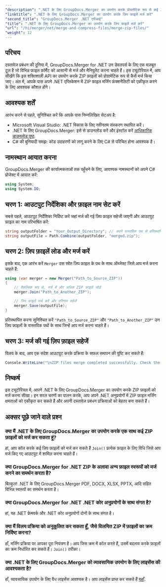 ```yaml
---
"description": ".NET के लिए GroupDocs.Merger का उपयोग करके प्रोग्रामेटिक रूप से कई ZIP फ़ाइलों को मर्ज करने का तरीका जानें। यह चरण-दर-चरण ट्यूटोरियल पूर्वापेक्षाएँ शामिल करता है।"
"linktitle": ".NET के लिए GroupDocs.Merger का उपयोग करके ज़िप फ़ाइलें मर्ज करें"
"second_title": "GroupDocs.Merger .NET एपीआई"
"title": ".NET के लिए GroupDocs.Merger का उपयोग करके ज़िप फ़ाइलें मर्ज करें"
"url": "/hi/merger/net/merge-and-compress-files/merge-zip-files/"
"weight": 12
---
```


## परिचय

दस्तावेज़ प्रबंधन की दुनिया में, GroupDocs.Merger for .NET उन डेवलपर्स के लिए एक मज़बूत टूल है जो विभिन्न फ़ाइल फ़ॉर्मैट को आसानी से मर्ज और मैनिपुलेट करना चाहते हैं। इस ट्यूटोरियल में, आप सीखेंगे कि इस शक्तिशाली API का उपयोग करके ZIP फ़ाइलों को प्रोग्रामेटिक रूप से कैसे मर्ज किया जाए। अंत में, आपके पास अपने .NET एप्लिकेशन में ZIP फ़ाइल मर्जिंग फ़ंक्शनैलिटी को एकीकृत करने के लिए आवश्यक कौशल होंगे।

## आवश्यक शर्तें

आरंभ करने से पहले, सुनिश्चित करें कि आपके पास निम्नलिखित सेटअप है:

- Microsoft Visual Studio: .NET विकास के लिए नवीनतम संस्करण स्थापित करें।
- .NET के लिए GroupDocs.Merger: इसे से डाउनलोड करें और इंस्टॉल करें [आधिकारिक डाउनलोड पृष्ठ](https://releases.groupdocs.com/merger/net/).
- C# की बुनियादी समझ: कोड उदाहरणों को लागू करने के लिए C# से परिचित होना आवश्यक है।

## नामस्थान आयात करना

GroupDocs.Merger की कार्यात्मकताओं तक पहुँचने के लिए, आवश्यक नामस्थानों को अपने C# प्रोजेक्ट में आयात करें:

```csharp
using System;
using System.IO;
```

## चरण 1: आउटपुट निर्देशिका और फ़ाइल नाम सेट करें

सबसे पहले, आउटपुट निर्देशिका निर्दिष्ट करें जहां मर्ज की गई ज़िप फ़ाइल सहेजी जाएगी और आउटपुट फ़ाइल का नाम परिभाषित करें:

```csharp
string outputFolder = "Your_Output_Directory"; // अपने वास्तविक पथ से प्रतिस्थापित करें
string outputFile = Path.Combine(outputFolder, "merged.zip");
```

## चरण 2: ज़िप फ़ाइलें लोड और मर्ज करें

इसके बाद, एक आरंभ करें `Merger` उस स्रोत ज़िप फ़ाइल के पथ के साथ ऑब्जेक्ट जिसे आप मर्ज करना चाहते हैं:

```csharp
using (var merger = new Merger("Path_to_Source_ZIP"))
{
    // वैकल्पिक रूप से, मर्ज में और अधिक ZIP फ़ाइलें जोड़ें
    merger.Join("Path_to_Another_ZIP");

    // ज़िप फ़ाइलें मर्ज करें और परिणाम सहेजें
    merger.Save(outputFile);
}
```

प्रतिस्थापित करना सुनिश्चित करें `"Path_to_Source_ZIP"` और `"Path_to_Another_ZIP"` उन ज़िप फ़ाइलों के वास्तविक पथों के साथ जिन्हें आप मर्ज करना चाहते हैं।

## चरण 3: मर्ज की गई ज़िप फ़ाइल सहेजें

विलय के बाद, आप एक संदेश आउटपुट करके प्रक्रिया के सफल समापन की पुष्टि कर सकते हैं:

```csharp
Console.WriteLine("\nZIP files merge completed successfully. Check the output in {0}", outputFolder);
```

## निष्कर्ष

इस ट्यूटोरियल में, आपने .NET के लिए GroupDocs.Merger का उपयोग करके ZIP फ़ाइलों को मर्ज करना सीखा। इन सरल चरणों का पालन करके, आप अपने .NET अनुप्रयोगों में ZIP फ़ाइल मर्जिंग क्षमताओं को एकीकृत कर सकते हैं और अपनी दस्तावेज़ प्रबंधन प्रक्रियाओं को बेहतर बना सकते हैं।

## अक्सर पूछे जाने वाले प्रश्न

### क्या मैं .NET के लिए GroupDocs.Merger का उपयोग करके एक साथ कई ZIP फ़ाइलों को मर्ज कर सकता हूं?

हां, आप कॉल करके कई ज़िप फ़ाइलों को मर्ज कर सकते हैं `Join()` प्रत्येक फ़ाइल के लिए विधि जिसे आप मर्ज किए गए आउटपुट में शामिल करना चाहते हैं।

### क्या GroupDocs.Merger for .NET ZIP के अलावा अन्य फ़ाइल स्वरूपों को मर्ज करने का समर्थन करता है?

बिल्कुल! .NET के लिए GroupDocs.Merger PDF, DOCX, XLSX, PPTX, आदि सहित विभिन्न स्वरूपों का समर्थन करता है।

### क्या GroupDocs.Merger for .NET .NET कोर अनुप्रयोगों के साथ संगत है?

हां, यह .NET फ्रेमवर्क और .NET कोर अनुप्रयोगों दोनों के साथ संगत है।

### क्या मैं विलय प्रक्रिया को अनुकूलित कर सकता हूँ, जैसे विलयित ZIP में फ़ाइलों का क्रम निर्दिष्ट करना?

हाँ, मर्जिंग प्रक्रिया पर आपका पूरा नियंत्रण है। आप जिस क्रम में कॉल करते हैं, उसमें बदलाव करके फ़ाइलों का क्रम निर्धारित कर सकते हैं। `Join()` तरीका।

### क्या .NET के लिए GroupDocs.Merger को व्यावसायिक उपयोग के लिए लाइसेंस की आवश्यकता है?

हाँ, व्यावसायिक उपयोग के लिए वैध लाइसेंस आवश्यक है। आप लाइसेंस प्राप्त कर सकते हैं [यहाँ](https://purchase.groupdocs.com/buy).